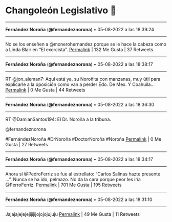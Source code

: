 # Changoleón Legislativo 🙈
*****
**Fernández Noroña** (**@fernandeznorona**) • 05-08-2022 a las 18:39:24
*****
No se los enseñen a @monerohernandez porque se le hace la cabeza como a Linda Blair en “El exorcista”.
[Permalink](https://twitter.com/fernandeznorona/status/1555745326610399232) | 132 Me Gusta | 37 Retweets
*****
**Fernández Noroña** (**@fernandeznorona**) • 05-08-2022 a las 18:38:17
*****
RT @jon_aleman7: Aquí está ya, su Noroñita con manzanas, muy útil para explicarle a la oposición como van a perder Edo. De Mex. Y Coahuila…
[Permalink](https://twitter.com/fernandeznorona/status/1555745042840666113) | 0 Me Gusta | 44 Retweets
*****
**Fernández Noroña** (**@fernandeznorona**) • 05-08-2022 a las 18:36:30
*****
RT @DamianSantos194: El Dr. Noroña a la tribuna.


@fernandeznorona


\#FernándezNoroña #DrNoroña #DoctorNoroña #Noroña
[Permalink](https://twitter.com/fernandeznorona/status/1555744593932582912) | 0 Me Gusta | 27 Retweets
*****
**Fernández Noroña** (**@fernandeznorona**) • 05-08-2022 a las 18:34:17
*****
Ahora sí @PedroFerriz se fue al estrellato: “Carlos Salinas hazte presente …”. Nunca se ha ido, pelmazo. No da la cara porque peor les iría @PerroFerriz.
[Permalink](https://twitter.com/fernandeznorona/status/1555744036668964866) | 701 Me Gusta | 195 Retweets
*****
**Fernández Noroña** (**@fernandeznorona**) • 05-08-2022 a las 18:31:10
*****
Jajajajejejejijijijojojojujuju
[Permalink](https://twitter.com/fernandeznorona/status/1555743254678847489) | 49 Me Gusta | 11 Retweets
